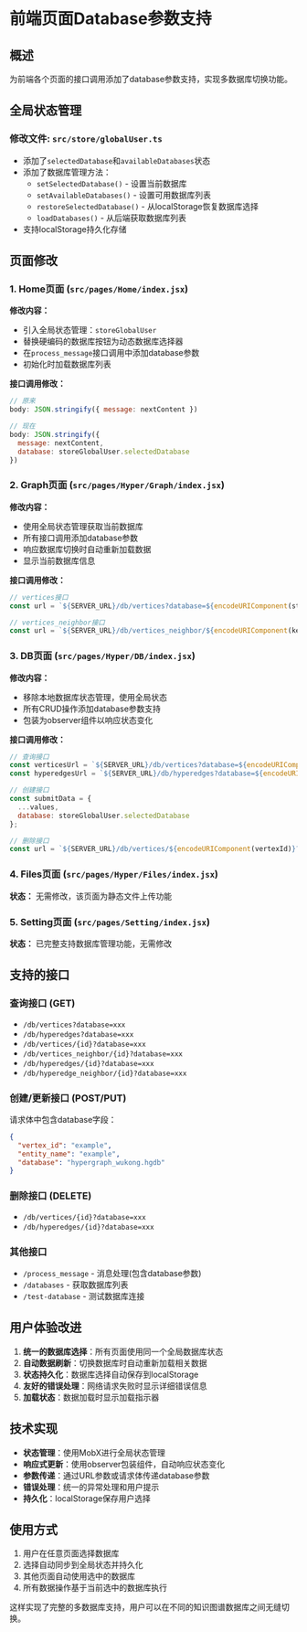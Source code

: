 # 前端页面Database参数支持

## 概述
为前端各个页面的接口调用添加了database参数支持，实现多数据库切换功能。

## 全局状态管理

### 修改文件: `src/store/globalUser.ts`
- 添加了`selectedDatabase`和`availableDatabases`状态
- 添加了数据库管理方法：
  - `setSelectedDatabase()` - 设置当前数据库
  - `setAvailableDatabases()` - 设置可用数据库列表
  - `restoreSelectedDatabase()` - 从localStorage恢复数据库选择
  - `loadDatabases()` - 从后端获取数据库列表
- 支持localStorage持久化存储

## 页面修改

### 1. Home页面 (`src/pages/Home/index.jsx`)
**修改内容：**
- 引入全局状态管理：`storeGlobalUser`
- 替换硬编码的数据库按钮为动态数据库选择器
- 在`process_message`接口调用中添加database参数
- 初始化时加载数据库列表

**接口调用修改：**
```javascript
// 原来
body: JSON.stringify({ message: nextContent })

// 现在  
body: JSON.stringify({ 
  message: nextContent,
  database: storeGlobalUser.selectedDatabase 
})
```

### 2. Graph页面 (`src/pages/Hyper/Graph/index.jsx`)
**修改内容：**
- 使用全局状态管理获取当前数据库
- 所有接口调用添加database参数
- 响应数据库切换时自动重新加载数据
- 显示当前数据库信息

**接口调用修改：**
```javascript
// vertices接口
const url = `${SERVER_URL}/db/vertices?database=${encodeURIComponent(storeGlobalUser.selectedDatabase)}`;

// vertices_neighbor接口  
const url = `${SERVER_URL}/db/vertices_neighbor/${encodeURIComponent(key)}?database=${encodeURIComponent(storeGlobalUser.selectedDatabase)}`;
```

### 3. DB页面 (`src/pages/Hyper/DB/index.jsx`)
**修改内容：**
- 移除本地数据库状态管理，使用全局状态
- 所有CRUD操作添加database参数支持
- 包装为observer组件以响应状态变化

**接口调用修改：**
```javascript
// 查询接口
const verticesUrl = `${SERVER_URL}/db/vertices?database=${encodeURIComponent(database)}`;
const hyperedgesUrl = `${SERVER_URL}/db/hyperedges?database=${encodeURIComponent(database)}`;

// 创建接口
const submitData = {
  ...values,
  database: storeGlobalUser.selectedDatabase
};

// 删除接口
const url = `${SERVER_URL}/db/vertices/${encodeURIComponent(vertexId)}?database=${encodeURIComponent(storeGlobalUser.selectedDatabase)}`;
```

### 4. Files页面 (`src/pages/Hyper/Files/index.jsx`)
**状态：** 无需修改，该页面为静态文件上传功能

### 5. Setting页面 (`src/pages/Setting/index.jsx`)
**状态：** 已完整支持数据库管理功能，无需修改

## 支持的接口

### 查询接口 (GET)
- `/db/vertices?database=xxx`
- `/db/hyperedges?database=xxx`
- `/db/vertices/{id}?database=xxx`
- `/db/vertices_neighbor/{id}?database=xxx`
- `/db/hyperedges/{id}?database=xxx`
- `/db/hyperedge_neighbor/{id}?database=xxx`

### 创建/更新接口 (POST/PUT)
请求体中包含database字段：
```json
{
  "vertex_id": "example",
  "entity_name": "example",
  "database": "hypergraph_wukong.hgdb"
}
```

### 删除接口 (DELETE)
- `/db/vertices/{id}?database=xxx`
- `/db/hyperedges/{id}?database=xxx`

### 其他接口
- `/process_message` - 消息处理(包含database参数)
- `/databases` - 获取数据库列表
- `/test-database` - 测试数据库连接

## 用户体验改进

1. **统一的数据库选择**：所有页面使用同一个全局数据库状态
2. **自动数据刷新**：切换数据库时自动重新加载相关数据
3. **状态持久化**：数据库选择自动保存到localStorage
4. **友好的错误处理**：网络请求失败时显示详细错误信息
5. **加载状态**：数据加载时显示加载指示器

## 技术实现

- **状态管理**：使用MobX进行全局状态管理
- **响应式更新**：使用observer包装组件，自动响应状态变化  
- **参数传递**：通过URL参数或请求体传递database参数
- **错误处理**：统一的异常处理和用户提示
- **持久化**：localStorage保存用户选择

## 使用方式

1. 用户在任意页面选择数据库
2. 选择自动同步到全局状态并持久化
3. 其他页面自动使用选中的数据库
4. 所有数据操作基于当前选中的数据库执行

这样实现了完整的多数据库支持，用户可以在不同的知识图谱数据库之间无缝切换。 